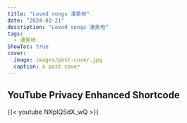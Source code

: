 ```yaml
---
title: "Loved songs 淒美地"
date: "2024-02-21"
description: "Loved songs 淒美地"
tags:
  - 淒美地
ShowToc: true
cover:
  image: images/post-cover.jpg
  caption: a post cover
---
```


## YouTube Privacy Enhanced Shortcode

{{< youtube NXpIQSdX_wQ >}}
